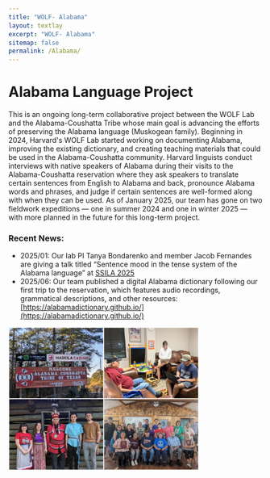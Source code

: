 ```yaml
---
title: "WOLF- Alabama"
layout: textlay
excerpt: "WOLF- Alabama"
sitemap: false
permalink: /Alabama/
---
```


<style>
.container {
  display: flex;
  flex-wrap: wrap;
}

.container .image {
  width: 50%;
}

.container img {
  width: calc(100% - (20px * 2));
  margin: 20px;
}
</style>

# Alabama Language Project
This is an ongoing long-term collaborative project between the WOLF Lab and the Alabama-Coushatta 
Tribe whose main goal is advancing the efforts of preserving the Alabama language (Muskogean family). Beginning in 2024, Harvard's
WOLF Lab started working on documenting Alabama, improving the existing dictionary, and creating teaching materials
that could be used in the Alabama-Coushatta community. Harvard linguists conduct interviews with native speakers
of Alabama during their visits to the Alabama-Coushatta reservation where they ask speakers to translate certain sentences from English to Alabama and back, pronounce Alabama words and phrases, and judge if certain sentences are well-formed along with when they can be used. As of January 2025, our team has gone on two fieldwork expeditions — one in summer 2024 and one in winter 2025 — with more planned in the future for this long-term project.

### Recent News:
* 2025/01: Our lab PI Tanya Bondarenko and member Jacob Fernandes are giving a talk titled “Sentence mood in the tense system of the Alabama language” at [SSILA 2025](https://www.ssila.org/2025-program)
* 2025/06: Our team published a digital Alabama dictionary following our first trip to the reservation, which features audio recordings, grammatical descriptions, and other resources: [https://alabamadictionary.github.io/](https://alabamadictionary.github.io/)
  
<img src="\images\collage.jpg" style="width: 75%; height:75%; align: center">
